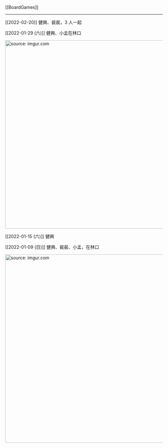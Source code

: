 [[BoardGames]]

---


[[2022-02-20]] 健興、裴裴，3 人一起

[[2022-01-29 (六)]] 健興、小孟在林口

<a href="https://imgur.com/3QnuFLM"><img src="https://i.imgur.com/3QnuFLM.jpg" title="source: imgur.com" width="600px"/></a>

[[2022-01-15 (六)]] 健興

[[2022-01-09 (日)]] 健興、裴裴、小孟，在林口

<a href="https://imgur.com/UrjQxm9"><img src="https://i.imgur.com/UrjQxm9.jpg" title="source: imgur.com" width="600px" /></a>


